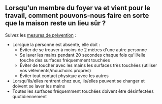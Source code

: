 ## Lorsqu'un membre du foyer va et vient pour le travail, comment pouvons-nous faire en sorte que la maison reste un lieu sûr ?

Suivez les [mesures de prévention](https://www.canada.ca/fr/sante-publique/services/maladies/2019-nouveau-coronavirus/prevention-risques.html) :

- Lorsque la personne est absente, elle doit :
  - Éviter de se trouver à moins de 2 mètres d'une autre personne
  - Se laver les mains pendant 20 secondes chaque fois qu'il/elle touche des surfaces fréquemment touchées
  - Éviter de toucher avec les mains les surfaces très touchées (utiliser vos vêtements/mouchoirs propres)
  - Éviter tout contact physique avec les autres
- Lorsqu'ils/elles rentrent chez eux, ils/elles peuvent se changer et doivent se laver les mains
- Toutes les surfaces fréquemment touchées doivent être désinfectées quotidiennement
